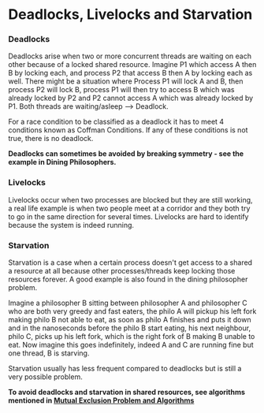 # Deadlocks, Livelocks and Starvation


### Deadlocks

Deadlocks arise when two or more concurrent threads are waiting on each other because of a locked shared resource. Imagine P1 which access A then B by locking each, and process P2 that access B then A by locking each as well. There might be a situation where Process P1 will lock A and B, then process P2 will lock B, process P1 will then try to access B which was already locked by P2 and P2 cannot access A which was already locked by P1. Both threads are waiting/asleep --> Deadlock. 

For a race condition to be classified as a deadlock it has to meet 4 conditions known as Coffman Conditions. If any of these conditions is not true, there is no deadlock. 

**Deadlocks can sometimes be avoided by breaking symmetry - see the example in Dining Philosophers.**

### Livelocks

Livelocks occur when two processes are blocked but they are still working, a real life example is when two people meet at a corridor and they both try to go in the same direction for several times. Livelocks are hard to identify because the system is indeed running.

### Starvation
Starvation is a case when a certain process doesn't get access to a shared a resource at all because other processes/threads keep locking those resources forever. A good example is also found in the dining philosopher problem.

Imagine a philosopher B sitting between philosopher A and philosopher C who are both very greedy and fast eaters, the philo A will pickup his left fork making philo B not able to eat, as soon as philo A finishes and puts it down and in the nanoseconds before the philo B start eating, his next neighbour, philo C, picks up his left fork, which is the right fork of B making B unable to eat. Now imagine this goes indefinitely, indeed A and C are running fine but one thread, B is starving. 

Starvation usually has less frequent compared to deadlocks but is still a very possible problem. 



**To avoid deadlocks and starvation in shared resources, see algorithms mentioned in [Mutual Exclusion Problem and Algorithms](./mutual-exclusion-algorithms.md)**